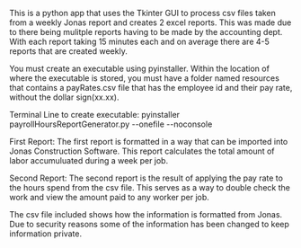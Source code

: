This is a python app that uses the Tkinter GUI to process csv files taken from a weekly Jonas report and creates 2 excel reports.
This was made due to there being mulitple reports having to be made by the accounting dept. With each report taking 15 minutes each and on average there are 4-5 reports that are created weekly.

You must create an executable using pyinstaller.
Within the location of where the executable is stored, you must have a folder named resources that contains a payRates.csv file that has the employee id and their pay rate, without the dollar sign(xx.xx).

Terminal Line to create executable:
pyinstaller payrollHoursReportGenerator.py --onefile --noconsole


First Report:
The first report is formatted in a way that can be imported into Jonas Construction Software. This report calculates the total amount of labor accumuluated during a week per job. 

Second Report:
The second report is the result of applying the pay rate to the hours spend from the csv file. This serves as a way to double check the work and view the amount paid to any worker per job.

The csv file included shows how the information is formatted from Jonas. Due to security reasons some of the information has been changed to keep information private.

